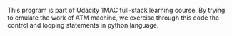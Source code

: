 This program is part of Udacity 1MAC full-stack learning course.
By trying to emulate the work of ATM machine, we exercise through this code the control and looping statements in python language.
